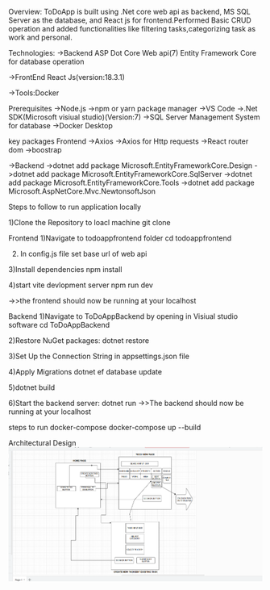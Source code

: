 Overview:
ToDoApp is built using .Net core web api as backend, MS SQL Server as the database, and React js for frontend.Performed Basic CRUD operation and added functionalities like filtering tasks,categorizing task as work and personal.



Technologies:
->Backend
ASP Dot Core Web api(7)
Entity Framework Core for database operation

->FrontEnd
React Js(version:18.3.1)

->Tools:Docker

Prerequisites
->Node.js
->npm or yarn package manager
->VS Code
->.Net SDK(Microsoft visiual studio)(Version:7)
->SQL Server Management System for database
->Docker Desktop



key packages
Frontend
->Axios
->Axios for Http requests
->React router dom
->boostrap

->Backend
->dotnet add package Microsoft.EntityFrameworkCore.Design
->dotnet add package Microsoft.EntityFrameworkCore.SqlServer
->dotnet add package Microsoft.EntityFrameworkCore.Tools
->dotnet add package Microsoft.AspNetCore.Mvc.NewtonsoftJson


Steps to follow to run application locally

1)Clone the Repository to loacl machine
git clone <repository-url>

Frontend
1)Navigate to todoappfrontend folder
cd todoappfrontend

2) In config.js file set base url of web api

3)Install dependencies
npm install

4)start vite devlopment server
npm run dev

->>the frontend should now be running at your localhost

 Backend
 1)Navigate to ToDoAppBackend by opening in Visiual studio software
 cd ToDoAppBackend

 2)Restore NuGet packages:
 dotnet restore

 3)Set Up the Connection String in appsettings.json file

 4)Apply Migrations
 dotnet ef database update

5)dotnet build

6)Start the backend server:
dotnet run
->>The backend should now be running at your localhost

steps to run docker-compose
docker-compose up --build



Architectural Design
![image alt](https://github.com/manishapalsam/TODOAPP/blob/61447e9e34ad7a11187204bcdbc0c7826802f1a2/ARCHITECTURE.png)
